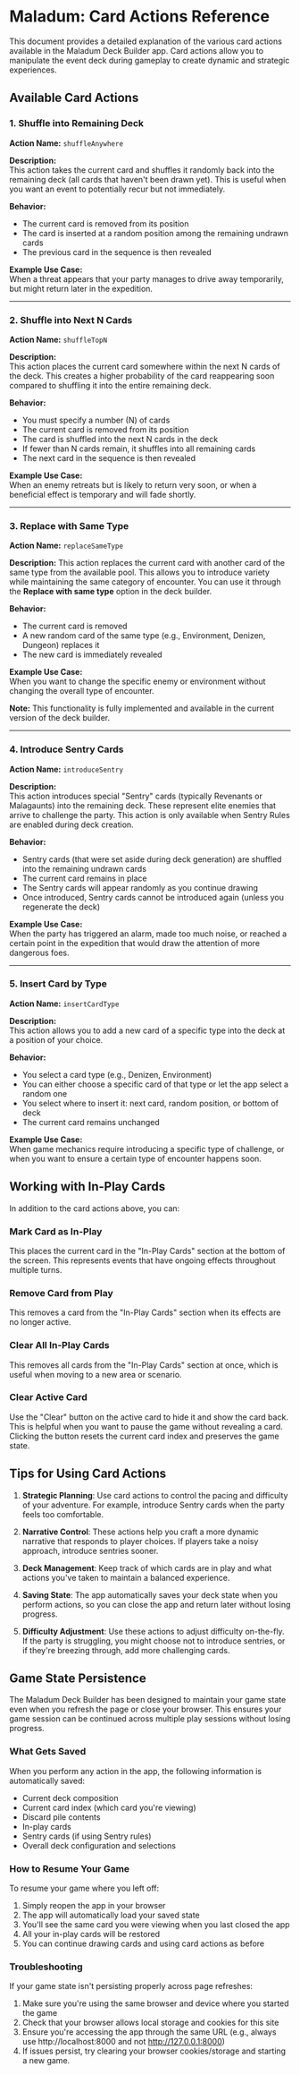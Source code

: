 # Maladum: Card Actions Reference

This document provides a detailed explanation of the various card actions available in the Maladum Deck Builder app. Card actions allow you to manipulate the event deck during gameplay to create dynamic and strategic experiences.

## Available Card Actions

### 1. Shuffle into Remaining Deck
**Action Name:** `shuffleAnywhere`

**Description:**  
This action takes the current card and shuffles it randomly back into the remaining deck (all cards that haven't been drawn yet). This is useful when you want an event to potentially recur but not immediately.

**Behavior:**
- The current card is removed from its position
- The card is inserted at a random position among the remaining undrawn cards
- The previous card in the sequence is then revealed

**Example Use Case:**  
When a threat appears that your party manages to drive away temporarily, but might return later in the expedition.

---

### 2. Shuffle into Next N Cards
**Action Name:** `shuffleTopN`

**Description:**  
This action places the current card somewhere within the next N cards of the deck. This creates a higher probability of the card reappearing soon compared to shuffling it into the entire remaining deck.

**Behavior:**
- You must specify a number (N) of cards
- The current card is removed from its position
- The card is shuffled into the next N cards in the deck
- If fewer than N cards remain, it shuffles into all remaining cards
- The next card in the sequence is then revealed

**Example Use Case:**  
When an enemy retreats but is likely to return very soon, or when a beneficial effect is temporary and will fade shortly.

---

### 3. Replace with Same Type
**Action Name:** `replaceSameType`

**Description:**
This action replaces the current card with another card of the same type from the available pool. This allows you to introduce variety while maintaining the same category of encounter. You can use it through the **Replace with same type** option in the deck builder.

**Behavior:**
- The current card is removed
- A new random card of the same type (e.g., Environment, Denizen, Dungeon) replaces it
- The new card is immediately revealed

**Example Use Case:**  
When you want to change the specific enemy or environment without changing the overall type of encounter.

**Note:** This functionality is fully implemented and available in the current version of the deck builder.

---

### 4. Introduce Sentry Cards
**Action Name:** `introduceSentry`

**Description:**  
This action introduces special "Sentry" cards (typically Revenants or Malagaunts) into the remaining deck. These represent elite enemies that arrive to challenge the party. This action is only available when Sentry Rules are enabled during deck creation.

**Behavior:**
- Sentry cards (that were set aside during deck generation) are shuffled into the remaining undrawn cards
- The current card remains in place
- The Sentry cards will appear randomly as you continue drawing
- Once introduced, Sentry cards cannot be introduced again (unless you regenerate the deck)

**Example Use Case:**  
When the party has triggered an alarm, made too much noise, or reached a certain point in the expedition that would draw the attention of more dangerous foes.

---

### 5. Insert Card by Type
**Action Name:** `insertCardType`

**Description:**  
This action allows you to add a new card of a specific type into the deck at a position of your choice.

**Behavior:**
- You select a card type (e.g., Denizen, Environment)
- You can either choose a specific card of that type or let the app select a random one
- You select where to insert it: next card, random position, or bottom of deck
- The current card remains unchanged

**Example Use Case:**  
When game mechanics require introducing a specific type of challenge, or when you want to ensure a certain type of encounter happens soon.

## Working with In-Play Cards

In addition to the card actions above, you can:

### Mark Card as In-Play
This places the current card in the "In-Play Cards" section at the bottom of the screen. This represents events that have ongoing effects throughout multiple turns.

### Remove Card from Play
This removes a card from the "In-Play Cards" section when its effects are no longer active.

### Clear All In-Play Cards
This removes all cards from the "In-Play Cards" section at once, which is useful when moving to a new area or scenario.

### Clear Active Card
Use the "Clear" button on the active card to hide it and show the card back. This is helpful when you want to pause the game without revealing a card. Clicking the button resets the current card index and preserves the game state.

## Tips for Using Card Actions

1. **Strategic Planning**: Use card actions to control the pacing and difficulty of your adventure. For example, introduce Sentry cards when the party feels too comfortable.

2. **Narrative Control**: These actions help you craft a more dynamic narrative that responds to player choices. If players take a noisy approach, introduce sentries sooner.

3. **Deck Management**: Keep track of which cards are in play and what actions you've taken to maintain a balanced experience.

4. **Saving State**: The app automatically saves your deck state when you perform actions, so you can close the app and return later without losing progress.

5. **Difficulty Adjustment**: Use these actions to adjust difficulty on-the-fly. If the party is struggling, you might choose not to introduce sentries, or if they're breezing through, add more challenging cards.

## Game State Persistence

The Maladum Deck Builder has been designed to maintain your game state even when you refresh the page or close your browser. This ensures your game session can be continued across multiple play sessions without losing progress.

### What Gets Saved

When you perform any action in the app, the following information is automatically saved:

- Current deck composition
- Current card index (which card you're viewing)
- Discard pile contents
- In-play cards
- Sentry cards (if using Sentry rules)
- Overall deck configuration and selections

### How to Resume Your Game

To resume your game where you left off:

1. Simply reopen the app in your browser
2. The app will automatically load your saved state
3. You'll see the same card you were viewing when you last closed the app
4. All your in-play cards will be restored
5. You can continue drawing cards and using card actions as before

### Troubleshooting

If your game state isn't persisting properly across page refreshes:

1. Make sure you're using the same browser and device where you started the game
2. Check that your browser allows local storage and cookies for this site
3. Ensure you're accessing the app through the same URL (e.g., always use http://localhost:8000 and not http://127.0.0.1:8000)
4. If issues persist, try clearing your browser cookies/storage and starting a new game.
